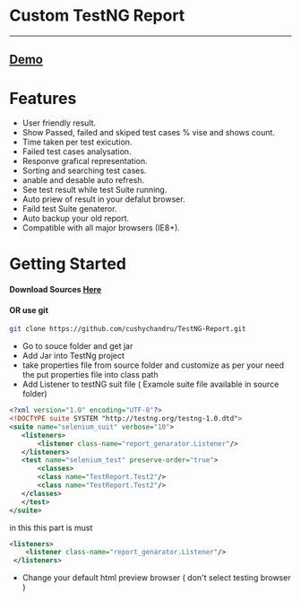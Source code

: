 # Custom TestNG Report 
--- 
## [Demo](https://rawgit.com/cushychandru/TestNG-Report/master/Report%20Example/Report/Report.html)



# Features

- User friendly result.
- Show Passed, failed and skiped test cases % vise and shows count.
- Time taken per test exicution.
- Failed test cases analysation.
- Responve grafical representation.
- Sorting and searching test cases.
- anable and desable auto refresh.
- See test result while test Suite running.
- Auto priew of result in your defalut browser.
- Faild test Suite genateror.
- Auto backup your old report.
- Compatible with all major browsers (IE8+).

# Getting Started


#### Download Sources [Here](https://github.com/cushychandru/TestNG-Report/zipball/master)

#### OR use git

```bash
git clone https://github.com/cushychandru/TestNG-Report.git
```
- Go to souce folder and get jar
- Add Jar into TestNg project
- take properties file from source folder and customize as per your need the put properties file into class path
- Add Listener to testNG suit file ( Examole suite file available in source folder)
 ```xml
 <?xml version="1.0" encoding="UTF-8"?>
<!DOCTYPE suite SYSTEM "http://testng.org/testng-1.0.dtd"> 
<suite name="selenium_suit" verbose="10">
	<listeners>
		<listener class-name="report_genarator.Listener"/>
	</listeners>
	<test name="selenium_test" preserve-order="true"> 
		<classes>
		<class name="TestReport.Test2"/>
		<class name="TestReport.Test2"/>
    </classes>
	</test>
</suite>
```
in this this part is must
```xml 
<listeners>
   	<listener class-name="report_genarator.Listener"/>
 </listeners>
 ```
- Change your default html preview browser ( don't select testing browser )
